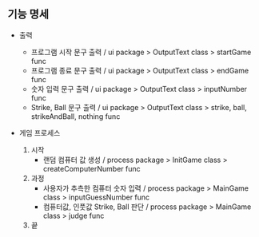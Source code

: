 기능 명세
- 
- 출력
  - 프로그램 시작 문구 출력 / ui package > OutputText class > startGame func
  - 프로그램 종료 문구 출력 / ui package > OutputText class > endGame func
  - 숫자 입력 문구 출력 / ui package > OutputText class > inputNumber func
  - Strike, Ball 문구 출력 / ui package > OutputText class > strike, ball, strikeAndBall, nothing func


- 게임 프로세스
  1) 시작
        - 랜덤 컴퓨터 값 생성 / process package > InitGame class > createComputerNumber func
  2) 과정
        - 사용자가 추측한 컴퓨터 숫자 입력 / process package > MainGame class > inputGuessNumber func
        - 컴퓨터값, 인풋값 Strike, Ball 판단 / process package > MainGame class > judge func 
  3) 끝

